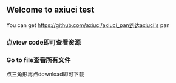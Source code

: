 ## Welcome to axiuci test

You can get https://github.com/axiuci/axiuci_pan到达axiuci's pan

### 点view code即可查看资源
### Go to file查看所有文件




点三角形再点download即可下载
